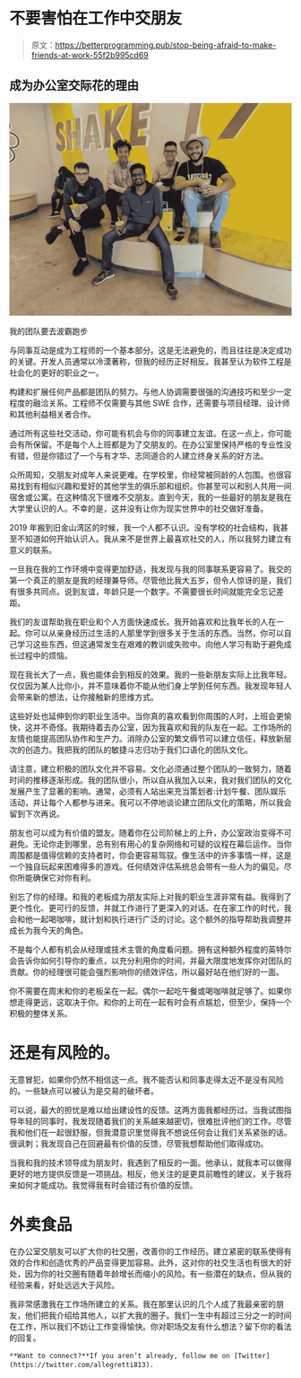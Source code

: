 # 不要害怕在工作中交朋友

> 原文：<https://betterprogramming.pub/stop-being-afraid-to-make-friends-at-work-55f2b995cd69>

## 成为办公室交际花的理由

![](img/be89f5def6ae74b2479092bf834f8910.png)

我的团队要去波霸跑步

与同事互动是成为工程师的一个基本部分。这是无法避免的，而且往往是决定成功的关键。开发人员通常以冷漠著称，但我的经历正好相反。我甚至认为软件工程是社会化的更好的职业之一。

构建和扩展任何产品都是团队的努力。与他人协调需要很强的沟通技巧和至少一定程度的融洽关系。工程师不仅需要与其他 SWE 合作，还需要与项目经理、设计师和其他利益相关者合作。

通过所有这些社交活动，你可能有机会与你的同事建立友谊。在这一点上，你可能会有所保留。不是每个人上班都是为了交朋友的。在办公室里保持严格的专业性没有错，但是你错过了一个与有才华、志同道合的人建立终身关系的好方法。

众所周知，交朋友对成年人来说更难。在学校里，你经常被同龄的人包围。也很容易找到有相似兴趣和爱好的其他学生的俱乐部和组织。你甚至可以和别人共用一间宿舍或公寓。在这种情况下很难不交朋友。直到今天，我的一些最好的朋友是我在大学里认识的人。不幸的是，这并没有让你为现实世界中的社交做好准备。

2019 年搬到旧金山湾区的时候，我一个人都不认识。没有学校的社会结构，我甚至不知道如何开始认识人。我从来不是世界上最喜欢社交的人，所以我努力建立有意义的联系。

一旦我在我的工作环境中变得更加舒适，我发现与我的同事联系更容易了。我交的第一个真正的朋友是我的经理兼导师。尽管他比我大五岁，但令人惊讶的是，我们有很多共同点。说到友谊，年龄只是一个数字。不需要很长时间就能完全忘记差距。

我们的友谊帮助我在职业和个人方面快速成长。我开始喜欢和比我年长的人在一起。你可以从亲身经历过生活的人那里学到很多关于生活的东西。当然，你可以自己学习这些东西，但这通常发生在艰难的教训或失败中。向他人学习有助于避免成长过程中的烦恼。

现在我长大了一点，我也能体会到相反的效果。我的一些新朋友实际上比我年轻。仅仅因为某人比你小，并不意味着你不能从他们身上学到任何东西。我发现年轻人会带来新的想法，让你接触新的思维方式。

这些好处也延伸到你的职业生活中。当你真的喜欢看到你周围的人时，上班会更愉快，这并不奇怪。我期待着去办公室，因为我喜欢和我的队友在一起。工作场所的友情也能提高团队协作和生产力。消除办公室的繁文缛节可以建立信任，释放新层次的创造力。我把我的团队的敏捷斗志归功于我们口语化的团队文化。

请注意，建立积极的团队文化并不容易。文化必须通过整个团队的一致努力，随着时间的推移逐渐形成。我的团队很小，所以自从我加入以来，我对我们团队的文化发展产生了显著的影响。通常，必须有人站出来充当策划者:计划午餐、团队娱乐活动，并让每个人都参与进来。我可以不停地谈论建立团队文化的策略，所以我会留到下次再说。

朋友也可以成为有价值的盟友。随着你在公司阶梯上的上升，办公室政治变得不可避免。无论你走到哪里，总有别有用心的复杂网络和可疑的议程在幕后运作。当你周围都是值得信赖的支持者时，你会更容易驾驭。像生活中的许多事情一样，这是一个独自玩起来困难得多的游戏。任何绩效评估系统总会带有一些人为的偏见。尽你所能确保它对你有利。

别忘了你的经理。和我的老板成为朋友实际上对我的职业生涯非常有益。我得到了更个性化、更可行的反馈，并就工作进行了更深入的对话。在在家工作的时代，我会和他一起喝咖啡，就计划和执行进行广泛的讨论。这个额外的指导帮助我调整并成长为我今天的角色。

不是每个人都有机会从经理或技术主管的角度看问题。拥有这种额外程度的英特尔会告诉你如何引导你的重点，以充分利用你的时间，并最大限度地发挥你对团队的贡献。你的经理很可能会强烈影响你的绩效评估，所以最好站在他们好的一面。

你不需要在周末和你的老板呆在一起。偶尔一起吃午餐或喝咖啡就足够了。如果你想走得更远，这取决于你。和你的上司在一起有时会有点尴尬，但至少，保持一个积极的整体关系。

# 还是有风险的。

无意冒犯，如果你仍然不相信这一点。我不能否认和同事走得太近不是没有风险的。一些缺点可以被认为是交易的破坏者。

可以说，最大的担忧是难以给出建设性的反馈。这两方面我都经历过。当我试图指导年轻的同事时，我发现随着我们的关系越来越密切，很难批评他们的工作。尽管我和他们在一起很舒服，但我潜意识里觉得我不想说任何会让我们关系紧张的话。很讽刺；我发现自己在回避最有价值的反馈，尽管我想帮助他们取得成功。

当我和我的技术领导成为朋友时，我遇到了相反的一面。他承认，就我本可以做得更好的地方提供反馈是一项挑战。相反，他关注的是更具前瞻性的建议，关于我将来如何才能成功。我觉得我有时会错过有价值的反馈。

# 外卖食品

在办公室交朋友可以扩大你的社交圈，改善你的工作经历。建立紧密的联系使得有效的合作和创造优秀的产品变得更加容易。此外，这对你的社交生活也有很大的好处，因为你的社交圈有随着年龄增长而缩小的风险。有一些潜在的缺点，但从我的经验来看，好处远远大于风险。

我非常感激我在工作场所建立的关系。我在那里认识的几个人成了我最亲密的朋友，他们把我介绍给其他人，以扩大我的圈子。我们一生中有超过三分之一的时间在工作，所以我们不妨让工作变得愉快。你对职场交友有什么想法？留下你的看法的回复。

```
**Want to connect?**If you aren’t already, follow me on [Twitter](https://twitter.com/allegretti813).
```